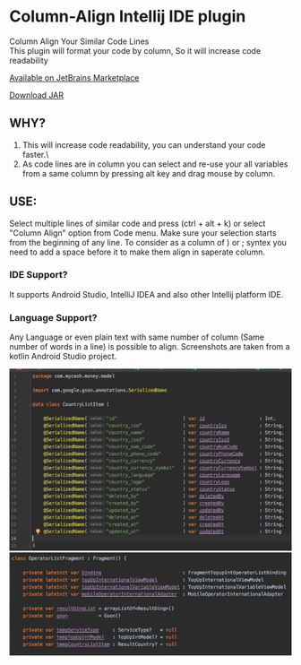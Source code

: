 # Column-Align Intellij IDE plugin
Column Align Your Similar Code Lines\
This plugin will format your code by column, So it will increase code readability


[Available on JetBrains Marketplace](https://plugins.jetbrains.com/plugin/14274)


[Download JAR](https://raw.githubusercontent.com/TouhidApps/Column-Align/master/download/ColumnAlign.jar)


## WHY?
1. This will increase code readability, you can understand your code faster.\
2. As code lines are in column you can select and re-use your all variables from a same column by pressing alt key and drag mouse by column.

## USE: 
Select multiple lines of similar code and press (ctrl + alt + k) or select "Column Align" option from Code menu.
Make sure your selection starts from the beginning of any line. To consider as a column of ) or ; syntex you need to add a space before it to make them align in saperate column.

### IDE Support?
It supports Android Studio, IntelliJ IDEA and also other Intellij platform IDE. 

### Language Support?
Any Language or even plain text with same number of column (Same number of words in a line) is possible to align.
Screenshots are taken from a kotlin Android Studio project.

![Data Class Screenshot](https://raw.githubusercontent.com/TouhidApps/Column-Align/master/img/screenshot_1.png)
![Fragment Class Screenshot](https://raw.githubusercontent.com/TouhidApps/Column-Align/master/img/screenshot_2.png)
